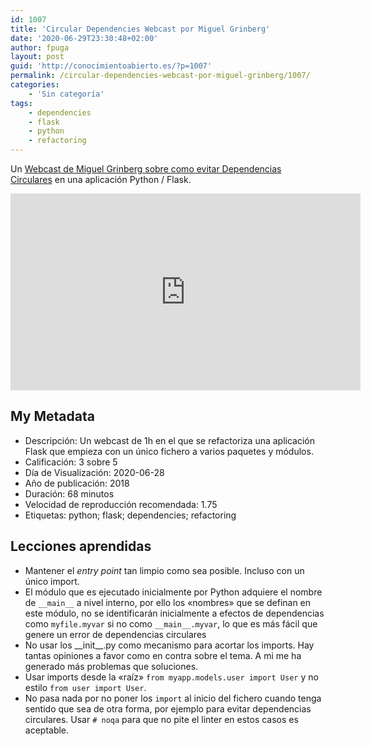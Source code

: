 ```yaml
---
id: 1007
title: 'Circular Dependencies Webcast por Miguel Grinberg'
date: '2020-06-29T23:30:48+02:00'
author: fpuga
layout: post
guid: 'http://conocimientoabierto.es/?p=1007'
permalink: /circular-dependencies-webcast-por-miguel-grinberg/1007/
categories:
    - 'Sin categoría'
tags:
    - dependencies
    - flask
    - python
    - refactoring
---
```


Un [Webcast de Miguel Grinberg sobre como evitar Dependencias Circulares](https://blog.miguelgrinberg.com/post/flask-webcast-3-circular-dependencies) en una aplicación Python / Flask.

<iframe allowfullscreen="allowfullscreen" frameborder="0" height="315" loading="lazy" src="https://www.youtube.com/embed/NH-8oLHUyDc" width="560"></iframe>

## My Metadata

- Descripción: Un webcast de 1h en el que se refactoriza una aplicación Flask que empieza con un único fichero a varios paquetes y módulos.
- Calificación: 3 sobre 5
- Día de Visualización: 2020-06-28
- Año de publicación: 2018
- Duración: 68 minutos
- Velocidad de reproducción recomendada: 1.75
- Etiquetas: python; flask; dependencies; refactoring

## Lecciones aprendidas

- Mantener el *entry point* tan limpio como sea posible. Incluso con un único import.
- El módulo que es ejecutado inicialmente por Python adquiere el nombre de `__main__` a nivel interno, por ello los «nombres» que se definan en este módulo, no se identificarán inicialmente a efectos de dependencias como `myfile.myvar` si no como `__main__.myvar`, lo que es más fácil que genere un error de dependencias circulares
- No usar los \_\_init\_\_.py como mecanismo para acortar los imports. Hay tantas opiniones a favor como en contra sobre el tema. A mi me ha generado más problemas que soluciones.
- Usar imports desde la «raíz» `from myapp.models.user import User` y no estilo `from user import User`.
- No pasa nada por no poner los `import` al inicio del fichero cuando tenga sentido que sea de otra forma, por ejemplo para evitar dependencias circulares. Usar `# noqa` para que no pite el linter en estos casos es aceptable.